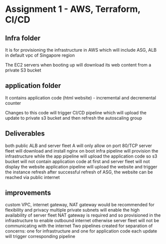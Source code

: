 # Assignment 1 - AWS, Terraform, CI/CD

## Infra folder 
It is for provisioning the infrastructure in AWS which will include ASG, ALB in default vpc of Singapore region

The EC2 servers when booting up will download its web content from a private S3 bucket

## application folder
It contains application code (html website) - incremental and decremental counter

Changes to this code will trigger CI/CD pipeline which will upload the update to private s3 bucket and then refresh the autoscaling group

## Deliverables
both public ALB and server fleet A will only allow on port 80/TCP
server fleet will download and install nginx on boot
infra pipeline will provision the infrastructure while the app pipeline will upload the application code
so s3 bucket will not contain application code at first and server fleet will not display the website
application pipeline will upload the website and trigger the instance refresh
after successful refresh of ASG, the website can be reached via public internet

## improvements
custom VPC, internet gateway, NAT gateway would be recommended for flexibility and privacy
multiple private subnets will enable the high availability of server fleet
NAT gateway is required and so provisioned in the infrastructure to enable outbound internet otherwise server fleet will not be communicating with the internet
Two pipelines created for separation of concerns: one for infrastructure and one for application code
each update will trigger corresponding pipeline




